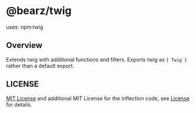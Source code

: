 # @bearz/twig

uses: npm:twig

## Overview

Extends twig with additional functions and filters. Exports twig
as `{ Twig }` rather than a default export.



## LICENSE

[MIT License](./LICENSE.md) and additional MIT License for the
inflection code, see [License](./LICENSE.md) for details.
